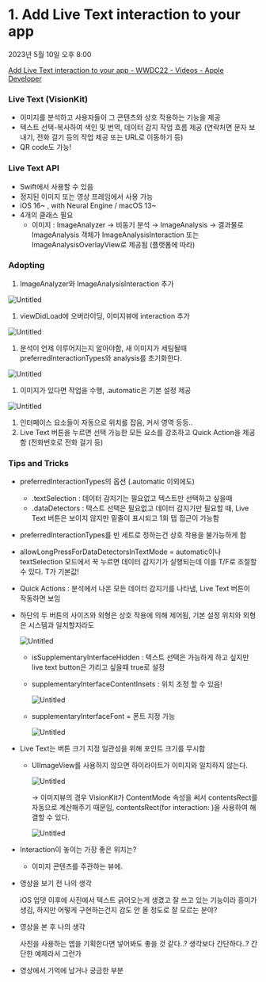# 1. Add Live Text interaction to your app

2023년 5월 10일 오후 8:00 

[Add Live Text interaction to your app - WWDC22 - Videos - Apple Developer](https://developer.apple.com/videos/play/wwdc2022/10026/?time=168)

### Live Text (VisionKit)

- 이미지를 분석하고 사용자들이 그 콘텐츠와 상호 작용하는 기능을 제공
- 텍스트 선택-복사하여 색인 및 번역, 데이터 감지 작업 흐름 제공 (연락처면 문자 보내기, 전화 걸기 등의 작업 제공 또는 URL로 이동하기 등)
- QR code도 가능!

### Live Text API

- Swift에서 사용할 수 있음
- 정지된 이미지 또는 영상 프레임에서 사용 가능
- iOS 16~ , with Neural Engine / macOS 13~
- 4개의 클래스 필요
    - 이미지 : ImageAnalyzer → 비동기 분석 → ImageAnalysis → 결과물로 ImageAnalysis 객체가 ImageAnalysisInteraction 또는 ImageAnalysisOverlayView로 제공됨 (플랫폼에 따라)

### Adopting

1. ImageAnalyzer와 ImageAnalysisInteraction 추가

![Untitled](1%20Add%20Live%20Text%20interaction%20to%20your%20app%20f93087e285704836817b374bb0cd28f8/Untitled.png)

1. viewDidLoad에 오버라이딩, 이미지뷰에 interaction 추가

![Untitled](1%20Add%20Live%20Text%20interaction%20to%20your%20app%20f93087e285704836817b374bb0cd28f8/Untitled%201.png)

1. 분석이 언제 이루어지는지 알아야함, 새 이미지가 세팅될때 preferredInteractionTypes와 analysis를 초기화한다.

![Untitled](1%20Add%20Live%20Text%20interaction%20to%20your%20app%20f93087e285704836817b374bb0cd28f8/Untitled%202.png)

1. 이미지가 있다면 작업을 수행, .automatic은 기본 설정 제공

![Untitled](1%20Add%20Live%20Text%20interaction%20to%20your%20app%20f93087e285704836817b374bb0cd28f8/Untitled%203.png)

1. 인터페이스 요소들이 자동으로 위치를 잡음, 커서 영역 등등..
2. Live Text 버튼을 누르면 선택 가능한 모든 요소를 강조하고 Quick Action을 제공함 (전화번호로 전화 걸기 등)

### Tips and Tricks

- preferredInteractionTypes의 옵션 (.automatic 이외에도)
    - .textSelection : 데이터 감지기는 필요없고 텍스트만 선택하고 싶을때
    - .dataDetectors : 텍스트 선택은 필요없고 데이터 감지기만 필요할 때, Live Text 버튼은 보이지 않지만 밑줄이 표시되고 1회 탭 접근이 가능함
- preferredInteractionTypes를 빈 세트로 정하는건 상호 작용을 불가능하게 함
- allowLongPressForDataDetectorsInTextMode = automatic이나 textSelection 모드에서 꾹 누르면 데이터 감지기가 실행되는데 이를 T/F로 조절할 수 있다. T가 기본값!
- Quick Actions : 분석에서 나온 모든 데이터 감지기를 나타냄, Live Text 버튼이 작동하면 보임
- 하단의 두 버튼의 사이즈와 외형은 상호 작용에 의해 제어됨, 기본 설정 위치와 외형은 시스템과 일치할지라도
    
    ![Untitled](1%20Add%20Live%20Text%20interaction%20to%20your%20app%20f93087e285704836817b374bb0cd28f8/Untitled%204.png)
    
    - isSupplementaryInterfaceHidden : 텍스트 선택은 가능하게 하고 싶지만 live text button은 가리고 싶을때 true로 설정
    - supplementaryInterfaceContentInsets : 위치 조정 할 수 있음!
        
        ![Untitled](1%20Add%20Live%20Text%20interaction%20to%20your%20app%20f93087e285704836817b374bb0cd28f8/Untitled%205.png)
        
    - supplementaryInterfaceFont = 폰트 지정 가능
        
        ![Untitled](1%20Add%20Live%20Text%20interaction%20to%20your%20app%20f93087e285704836817b374bb0cd28f8/Untitled%206.png)
        
- Live Text는 버튼 크기 지정 일관성을 위해 포인트 크기를 무시함
    - UIImageView를 사용하지 않으면 하이라이트가 이미지와 일치하지 않는다.
        
        ![Untitled](1%20Add%20Live%20Text%20interaction%20to%20your%20app%20f93087e285704836817b374bb0cd28f8/Untitled%207.png)
        
        → 이미지뷰의 경우 VisionKit가 ContentMode 속성을 써서 contentsRect를 자동으로 계산해주기 때문임, contentsRect(for interaction: )을 사용하여 해결할 수 있다.
        
        ![Untitled](1%20Add%20Live%20Text%20interaction%20to%20your%20app%20f93087e285704836817b374bb0cd28f8/Untitled%208.png)
        
- Interaction이 놓이는 가장 좋은 위치는?
    - 이미지 콘텐츠를 주관하는 뷰에.

- 영상을 보기 전 나의 생각
    
    iOS 업뎃 이후에 사진에서 텍스트 긁어오는게 생겼고 잘 쓰고 있는 기능이라 흥미가 생김, 하지만 어떻게 구현하는건지 감도 안 올 정도로 잘 모르는 분야?
    
- 영상을 본 후 나의 생각
    
    사진을 사용하는 앱을 기획한다면 넣어봐도 좋을 것 같다..? 생각보다 간단하다..? 간단한 예제라서 그런가
    
- 영상에서 기억에 남거나 궁금한 부분